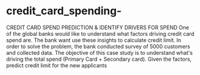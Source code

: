 # credit_card_spending-
CREDIT CARD SPEND PREDICTION &amp; IDENTIFY DRIVERS FOR SPEND
One of the global banks would like to understand what factors driving credit card spend are. The bank want use these insights to calculate credit limit. In order to solve the problem, the bank conducted survey of 5000 customers and collected data.
The objective of this case study is to understand what's driving the total spend (Primary Card + Secondary card). Given the factors, predict credit limit for the new applicants

